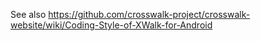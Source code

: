 See also https://github.com/crosswalk-project/crosswalk-website/wiki/Coding-Style-of-XWalk-for-Android